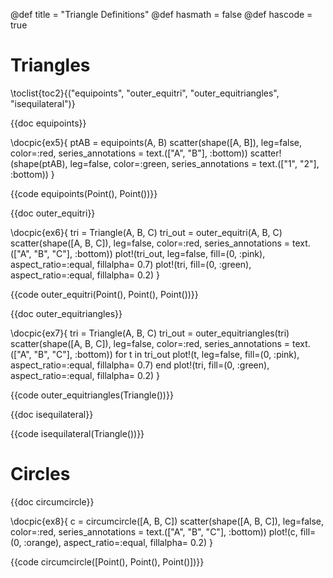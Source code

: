 @def title = "Triangle Definitions"
@def hasmath = false
@def hascode = true

# Triangles

\toclist{toc2}{("equipoints", "outer_equitri", "outer_equitriangles", "isequilateral")}

{{doc equipoints}}

\docpic{ex5}{
ptAB = equipoints(A, B)
scatter(shape([A, B]), leg=false, color=:red, 
    series_annotations = text.(["A", "B"], :bottom))
scatter!(shape(ptAB), leg=false, color=:green, 
    series_annotations = text.(["1", "2"], :bottom))
}

{{code equipoints(Point(), Point())}}

{{doc outer_equitri}}

\docpic{ex6}{
tri = Triangle(A, B, C)
tri_out = outer_equitri(A, B, C)
scatter(shape([A, B, C]), leg=false, color=:red, 
    series_annotations = text.(["A", "B", "C"], :bottom))
plot!(tri_out, leg=false, fill=(0, :pink), aspect_ratio=:equal, fillalpha= 0.7)
plot!(tri, fill=(0, :green), aspect_ratio=:equal, fillalpha= 0.2)
}

{{code outer_equitri(Point(), Point(), Point())}}

{{doc outer_equitriangles}}

\docpic{ex7}{
tri = Triangle(A, B, C)
tri_out = outer_equitriangles(tri)
scatter(shape([A, B, C]), leg=false, color=:red, 
    series_annotations = text.(["A", "B", "C"], :bottom))
for t in tri_out
    plot!(t, leg=false, fill=(0, :pink), aspect_ratio=:equal, fillalpha= 0.7)
end
plot!(tri, fill=(0, :green), aspect_ratio=:equal, fillalpha= 0.2)
}

{{code outer_equitriangles(Triangle())}}

{{doc isequilateral}}

{{code isequilateral(Triangle())}}

# Circles

{{doc circumcircle}}

\docpic{ex8}{
c = circumcircle([A, B, C])
scatter(shape([A, B, C]), leg=false, color=:red, 
    series_annotations = text.(["A", "B", "C"], :bottom))
plot!(c, fill=(0, :orange), aspect_ratio=:equal, fillalpha= 0.2)
}

{{code circumcircle([Point(), Point(), Point()])}}
